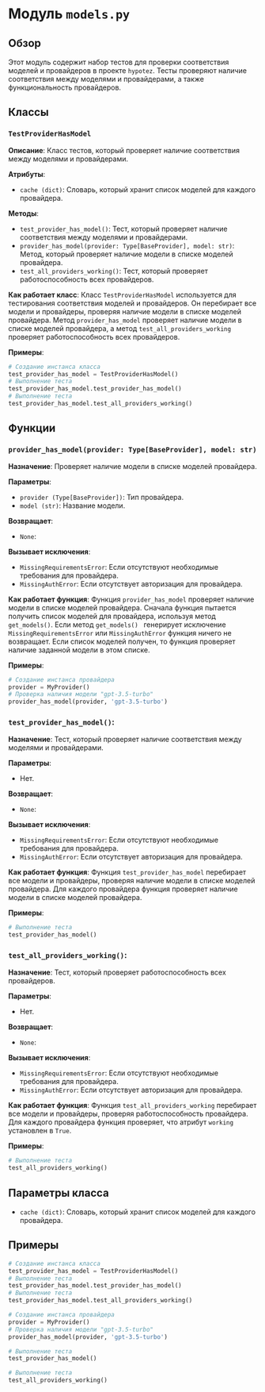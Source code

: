 # Модуль `models.py` 

## Обзор

Этот модуль содержит набор тестов для проверки соответствия моделей и провайдеров в проекте `hypotez`. Тесты проверяют наличие соответствия между моделями и провайдерами, а также функциональность провайдеров.  

## Классы 

### `TestProviderHasModel`

**Описание**: Класс тестов, который проверяет наличие соответствия между моделями и провайдерами. 

**Атрибуты**: 
- `cache (dict)`: Словарь, который хранит список моделей для каждого провайдера.

**Методы**:
- `test_provider_has_model()`: Тест, который проверяет наличие соответствия между моделями и провайдерами.
- `provider_has_model(provider: Type[BaseProvider], model: str)`:  Метод, который проверяет наличие модели в списке моделей провайдера. 
- `test_all_providers_working()`: Тест, который проверяет работоспособность всех провайдеров. 

**Как работает класс**: 
Класс `TestProviderHasModel`  используется для тестирования соответствия моделей и провайдеров. Он перебирает все модели и провайдеры, проверяя наличие модели в списке моделей провайдера.  Метод `provider_has_model` проверяет наличие модели в списке моделей провайдера, а метод `test_all_providers_working`  проверяет работоспособность всех провайдеров. 

**Примеры**: 
```python
# Создание инстанса класса 
test_provider_has_model = TestProviderHasModel()
# Выполнение теста
test_provider_has_model.test_provider_has_model()
# Выполнение теста
test_provider_has_model.test_all_providers_working()
```

## Функции

### `provider_has_model(provider: Type[BaseProvider], model: str)`
**Назначение**: Проверяет наличие модели в списке моделей провайдера.

**Параметры**:
- `provider (Type[BaseProvider])`: Тип провайдера.
- `model (str)`: Название модели.

**Возвращает**: 
- `None`: 

**Вызывает исключения**:
- `MissingRequirementsError`:  Если отсутствуют необходимые требования для провайдера.
- `MissingAuthError`:  Если отсутствует авторизация для провайдера.

**Как работает функция**: 
Функция `provider_has_model`  проверяет наличие модели в списке моделей провайдера. Сначала функция пытается получить список моделей для провайдера, используя метод `get_models()`.  Если метод `get_models() ` генерирует исключение `MissingRequirementsError` или `MissingAuthError` функция ничего не возвращает. Если список моделей  получен, то функция проверяет наличие заданной модели  в этом списке.

**Примеры**: 
```python
# Создание инстанса провайдера
provider = MyProvider()
# Проверка наличия модели "gpt-3.5-turbo"
provider_has_model(provider, 'gpt-3.5-turbo') 
```

### `test_provider_has_model()`: 

**Назначение**: Тест, который проверяет наличие соответствия между моделями и провайдерами.

**Параметры**: 
- Нет.

**Возвращает**: 
- `None`:

**Вызывает исключения**:
-  `MissingRequirementsError`:  Если отсутствуют необходимые требования для провайдера.
-  `MissingAuthError`:  Если отсутствует авторизация для провайдера. 

**Как работает функция**: 
Функция `test_provider_has_model` перебирает все модели и провайдеры, проверяя наличие модели в списке моделей провайдера.  Для каждого провайдера функция проверяет наличие модели в списке моделей провайдера. 

**Примеры**: 
```python
# Выполнение теста
test_provider_has_model()
```

### `test_all_providers_working()`: 

**Назначение**: Тест, который проверяет работоспособность всех провайдеров.

**Параметры**: 
- Нет.

**Возвращает**: 
- `None`:

**Вызывает исключения**:
-  `MissingRequirementsError`:  Если отсутствуют необходимые требования для провайдера.
-  `MissingAuthError`:  Если отсутствует авторизация для провайдера. 

**Как работает функция**: 
Функция  `test_all_providers_working` перебирает все модели и провайдеры, проверяя работоспособность провайдера.  Для каждого провайдера функция  проверяет, что атрибут `working` установлен в `True`. 

**Примеры**: 
```python
# Выполнение теста
test_all_providers_working()
```

## Параметры класса

- `cache (dict)`: Словарь, который хранит список моделей для каждого провайдера. 
    
## Примеры

```python
# Создание инстанса класса 
test_provider_has_model = TestProviderHasModel()
# Выполнение теста
test_provider_has_model.test_provider_has_model()
# Выполнение теста
test_provider_has_model.test_all_providers_working()
```
```python
# Создание инстанса провайдера
provider = MyProvider()
# Проверка наличия модели "gpt-3.5-turbo"
provider_has_model(provider, 'gpt-3.5-turbo')
```

```python
# Выполнение теста
test_provider_has_model()
```
```python
# Выполнение теста
test_all_providers_working()